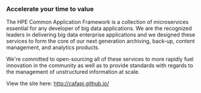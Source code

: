 ### Accelerate your time to value

The HPE Common Application Framework is a collection of microservices essential for any developer of big data applications. We are the recognized leaders in delivering big data enterprise applications and we designed these services to form the core of our next generation archiving, back-up, content management, and analytics products.

We're committed to open-sourcing all of these services to more rapidly fuel innovation in the community as well as to provide standards with regards to the management of unstructured information at scale.

View the site here: http://cafapi.github.io/

